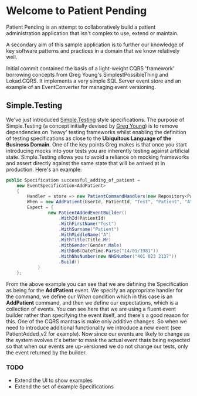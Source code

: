 # Welcome to Patient Pending

Patient Pending is an attempt to collaboratively build a patient administration application that isn't complex to use, extend or maintain.

A secondary aim of this sample application is to further our knowledge of key software patterns and practices in a domain that we know relatively well.

Initial commit contained the basis of a light-weight CQRS 'framework' borrowing concepts from Greg Young's SimplestPossibleThing and Lokad.CQRS. It implements a very simple SQL Server event store and an example of an EventConverter for managing event versioning.

## Simple.Testing

We've just introduced [Simple.Testing](https://github.com/gregoryyoung/Simple.Testing) style specifications. The purpose of Simple.Testing (a concept initially devised by [Greg Young](http://www.twitter.com/gregyoung)) is to remove dependencies on 'heavy' testing frameworks whilst enabling the definition of testing specifications as close to the **Ubiquitous Language of the Business Domain**.  One of the key points Greg makes is that once you start introducing mocks into your tests you are inherently testing against artificial state.  Simple.Testing allows you to avoid a reliance on mocking frameworks and assert directly against the same state that will be arrived at in production.  Here's an example:
```C#
public Specification successful_adding_of_patient =
	new EventSpecification<AddPatient>
	{
		Handler = store => new PatientCommandHandlers(new Repository<Patient>(store)),
		When = new AddPatient(UserId, PatientId, "Test", "Patient", "A", Title.Mr, Gender.Male, DateTime.Parse("14/01/1981"), new NHSNumber("401 023 2137")),
		Expect = {
				new PatientAddedEventBuilder()
					.WithId(PatientId)
					.WithFirstName("Test")
					.WithSurname("Patient")
					.WithMiddleName("A")
					.WithTitle(Title.Mr)
					.WithGender(Gender.Male)
					.WithDoB(DateTime.Parse("14/01/1981"))
					.WithNhsNumber(new NHSNumber("401 023 2137"))
					.Build()
			}
	};
```
From the above example you can see that we are defining the Specification as being for the **AddPatient** event. We specify an appropriate handler for the command, we define our _When_ condition which in this case is an **AddPatient** command, and then we define our expectations, which is a collection of events.  You can see here that we are using a fluent event builder rather than specifying the event itself, and there's a good reason for this. One of the CQRS mantras is make only additive changes. So when we need to introduce additional functionality we introduce a new event (see PatientAdded_v2 for example). Now since our events are likely to change as the system evolves it's better to mask the actual event thats being expected so that when our events are up-versioned we do not change our tests, only the event returned by the builder.

### TODO
* Extend the UI to show examples
* Extend the set of example Specifications
